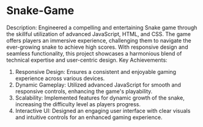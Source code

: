 # Snake-Game
Description: Engineered a compelling and entertaining Snake game through the skillful utilization of advanced JavaScript, HTML, and CSS. The game offers players an immersive experience, challenging them to navigate the ever-growing snake to achieve high scores. With responsive design and seamless functionality, this project showcases a harmonious blend of technical expertise and user-centric design.
Key Achievements:
1. Responsive Design: Ensures a consistent and enjoyable gaming experience across various devices.
2. Dynamic Gameplay: Utilized advanced JavaScript for smooth and responsive controls, enhancing the game's
playability.
3. Scalability: Implemented features for dynamic growth of the snake, increasing the difficulty level as players
progress.
4. Interactive UI: Designed an engaging user interface with clear visuals and intuitive controls for an enhanced
gaming experience.

